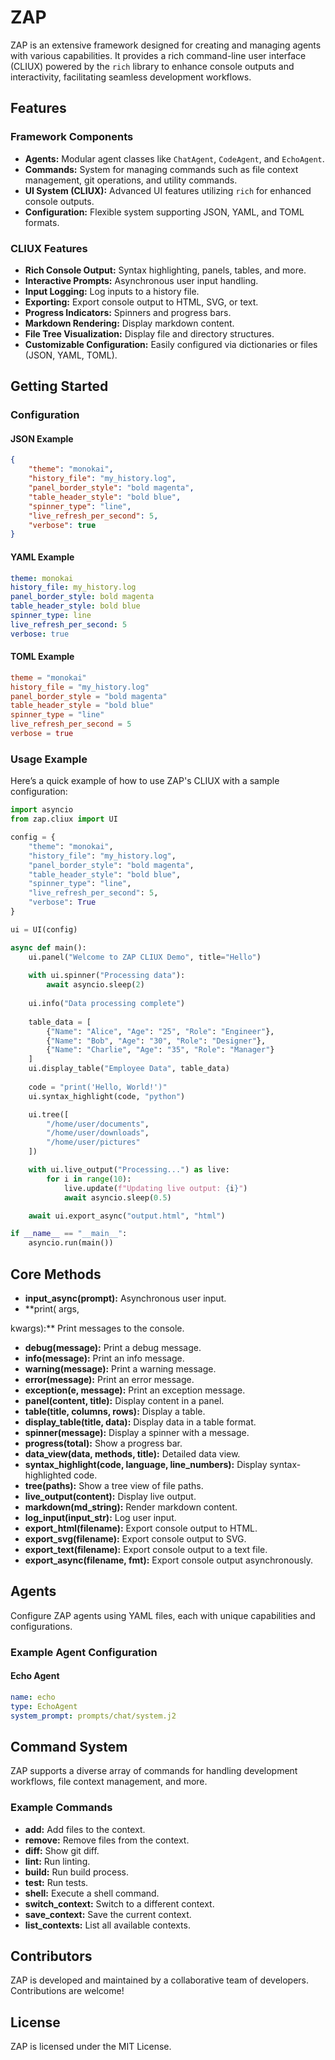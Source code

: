 # ZAP

ZAP is an extensive framework designed for creating and managing agents with various capabilities. It provides a rich command-line user interface (CLIUX) powered by the `rich` library to enhance console outputs and interactivity, facilitating seamless development workflows.

## Features

### Framework Components
- **Agents:** Modular agent classes like `ChatAgent`, `CodeAgent`, and `EchoAgent`.
- **Commands:** System for managing commands such as file context management, git operations, and utility commands.
- **UI System (CLIUX):** Advanced UI features utilizing `rich` for enhanced console outputs.
- **Configuration:** Flexible system supporting JSON, YAML, and TOML formats.

### CLIUX Features
- **Rich Console Output:** Syntax highlighting, panels, tables, and more.
- **Interactive Prompts:** Asynchronous user input handling.
- **Input Logging:** Log inputs to a history file.
- **Exporting:** Export console output to HTML, SVG, or text.
- **Progress Indicators:** Spinners and progress bars.
- **Markdown Rendering:** Display markdown content.
- **File Tree Visualization:** Display file and directory structures.
- **Customizable Configuration:** Easily configured via dictionaries or files (JSON, YAML, TOML).

## Getting Started

### Configuration

#### JSON Example
```json
{
    "theme": "monokai",
    "history_file": "my_history.log",
    "panel_border_style": "bold magenta",
    "table_header_style": "bold blue",
    "spinner_type": "line",
    "live_refresh_per_second": 5,
    "verbose": true
}
```

#### YAML Example
```yaml
theme: monokai
history_file: my_history.log
panel_border_style: bold magenta
table_header_style: bold blue
spinner_type: line
live_refresh_per_second: 5
verbose: true
```

#### TOML Example
```toml
theme = "monokai"
history_file = "my_history.log"
panel_border_style = "bold magenta"
table_header_style = "bold blue"
spinner_type = "line"
live_refresh_per_second = 5
verbose = true
```

### Usage Example

Here’s a quick example of how to use ZAP's CLIUX with a sample configuration:

```python
import asyncio
from zap.cliux import UI

config = {
    "theme": "monokai",
    "history_file": "my_history.log",
    "panel_border_style": "bold magenta",
    "table_header_style": "bold blue",
    "spinner_type": "line",
    "live_refresh_per_second": 5,
    "verbose": True
}

ui = UI(config)

async def main():
    ui.panel("Welcome to ZAP CLIUX Demo", title="Hello")
    
    with ui.spinner("Processing data"):
        await asyncio.sleep(2)
    
    ui.info("Data processing complete")
    
    table_data = [
        {"Name": "Alice", "Age": "25", "Role": "Engineer"},
        {"Name": "Bob", "Age": "30", "Role": "Designer"},
        {"Name": "Charlie", "Age": "35", "Role": "Manager"}
    ]
    ui.display_table("Employee Data", table_data)
    
    code = "print('Hello, World!')"
    ui.syntax_highlight(code, "python")

    ui.tree([
        "/home/user/documents", 
        "/home/user/downloads", 
        "/home/user/pictures"
    ])

    with ui.live_output("Processing...") as live:
        for i in range(10):
            live.update(f"Updating live output: {i}")
            await asyncio.sleep(0.5)

    await ui.export_async("output.html", "html")

if __name__ == "__main__":
    asyncio.run(main())
```

## Core Methods

- **input_async(prompt):** Asynchronous user input.
- **print(
args, 

kwargs):** Print messages to the console.
- **debug(message):** Print a debug message.
- **info(message):** Print an info message.
- **warning(message):** Print a warning message.
- **error(message):** Print an error message.
- **exception(e, message):** Print an exception message.
- **panel(content, title):** Display content in a panel.
- **table(title, columns, rows):** Display a table.
- **display_table(title, data):** Display data in a table format.
- **spinner(message):** Display a spinner with a message.
- **progress(total):** Show a progress bar.
- **data_view(data, methods, title):** Detailed data view.
- **syntax_highlight(code, language, line_numbers):** Display syntax-highlighted code.
- **tree(paths):** Show a tree view of file paths.
- **live_output(content):** Display live output.
- **markdown(md_string):** Render markdown content.
- **log_input(input_str):** Log user input.
- **export_html(filename):** Export console output to HTML.
- **export_svg(filename):** Export console output to SVG.
- **export_text(filename):** Export console output to a text file.
- **export_async(filename, fmt):** Export console output asynchronously.

## Agents

Configure ZAP agents using YAML files, each with unique capabilities and configurations.

### Example Agent Configuration

#### Echo Agent
```yaml
name: echo
type: EchoAgent
system_prompt: prompts/chat/system.j2
```

## Command System

ZAP supports a diverse array of commands for handling development workflows, file context management, and more.

### Example Commands

- **add:** Add files to the context.
- **remove:** Remove files from the context.
- **diff:** Show git diff.
- **lint:** Run linting.
- **build:** Run build process.
- **test:** Run tests.
- **shell:** Execute a shell command.
- **switch_context:** Switch to a different context.
- **save_context:** Save the current context.
- **list_contexts:** List all available contexts.

## Contributors

ZAP is developed and maintained by a collaborative team of developers. Contributions are welcome!

## License

ZAP is licensed under the MIT License.
